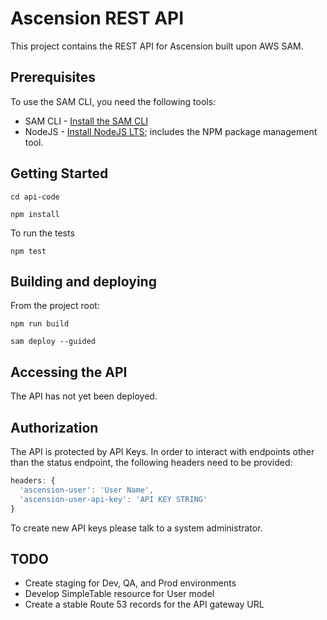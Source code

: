 # Ascension REST API

This project contains the REST API for Ascension built upon AWS SAM.

## Prerequisites

To use the SAM CLI, you need the following tools:

* SAM CLI - [Install the SAM CLI](https://docs.aws.amazon.com/serverless-application-model/latest/developerguide/serverless-sam-cli-install.html)
* NodeJS - [Install NodeJS LTS](https://nodejs.org/en/); includes the NPM package management tool.

## Getting Started

`cd api-code`

`npm install`

To run the tests

`npm test`

## Building and deploying

From the project root:

`npm run build`

`sam deploy --guided`

## Accessing the API

The API has not yet been deployed.

## Authorization

The API is protected by API Keys. In order to interact with endpoints other than the status endpoint, the following headers need to be provided:

```js
headers: {
  'ascension-user': 'User Name',
  'ascension-user-api-key': 'API KEY STRING'
}
```

To create new API keys please talk to a system administrator.

## TODO

- Create staging for Dev, QA, and Prod environments 
- Develop SimpleTable resource for User model
- Create a stable Route 53 records for the API gateway URL


